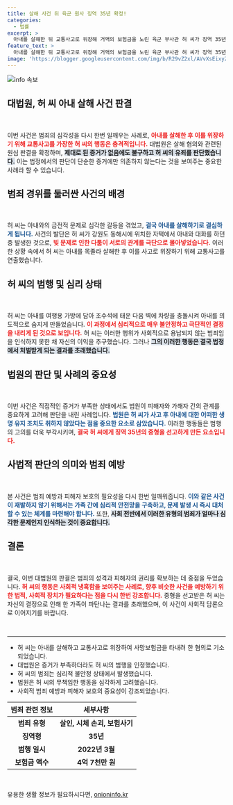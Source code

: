 ```yaml
---
title: 살해 사건 뒤 육군 원사 징역 35년 확정!
categories:
  - 법률
excerpt: >
  아내를 살해한 뒤 교통사고로 위장해 거액의 보험금을 노린 육군 부사관 허 씨가 징역 35년을 확정받았습니다. 직접 증거는 없지만이라는 법원의 판단, 그의 섬뜩한 범행의 전말을 밝혔습니다. 클릭해서 자세한 이야기를 만나보세요!
feature_text: >
  아내를 살해한 뒤 교통사고로 위장해 거액의 보험금을 노린 육군 부사관 허 씨가 징역 35년을 확정받았습니다. 직접 증거는 없지만이라는 법원의 판단, 그의 섬뜩한 범행의 전말을 밝혔습니다. 클릭해서 자세한 이야기를 만나보세요!
image: 'https://blogger.googleusercontent.com/img/b/R29vZ2xl/AVvXsEixyZcFfHzMRdzZMjFBmAUKJYCLCGyLL1o632UiGVXcaFdKo_bkvkuCioo0uUKlGfBVcT3P84aROyZIXSBEx3Aw5nCQ3pTgDom1WDC4m8eifvWiAmWEEVb4x6G_l8C0QH225ldMjyaFvpxGEBGNO37VmDTDMHGhJPq73UglMfDca1-0aw/s1600/blogspot.png'
---
```


<p><img src="https://blogger.googleusercontent.com/img/b/R29vZ2xl/AVvXsEixyZcFfHzMRdzZMjFBmAUKJYCLCGyLL1o632UiGVXcaFdKo_bkvkuCioo0uUKlGfBVcT3P84aROyZIXSBEx3Aw5nCQ3pTgDom1WDC4m8eifvWiAmWEEVb4x6G_l8C0QH225ldMjyaFvpxGEBGNO37VmDTDMHGhJPq73UglMfDca1-0aw/s1600/blogspot.png" alt="info 속보" /></p>

<h2 data-ke-size="size26">대법원, 허 씨 아내 살해 사건 판결</h2>

<p data-ke-size="size16">&nbsp;</p>

<p>이번 사건은 범죄의 심각성을 다시 한번 일깨우는 사례로, <b><span style="color: #ee2323;">아내를 살해한 후 이를 위장하기 위해 교통사고를 가장한 허 씨의 행동은 충격적입니다.</span></b> 대법원은 살해 혐의와 관련된 원심 판결을 확정하며, <b><span style="background-color: #21538527;">제대로 된 증거가 없음에도 불구하고 허 씨의 유죄를 판단했습니다.</span></b> 이는 법정에서의 판단이 단순한 증거에만 의존하지 않는다는 것을 보여주는 중요한 사례라 할 수 있습니다. </p>

<h2 data-ke-size="size26">범죄 경위를 둘러싼 사건의 배경</h2>

<p data-ke-size="size16">&nbsp;</p>

<p>허 씨는 아내와의 금전적 문제로 심각한 갈등을 겪었고, <b><span style="color: #1a5490;">결국 아내를 살해하기로 결심하게 됩니다.</span></b> 사건의 발단은 허 씨가 강원도 동해시에 위치한 자택에서 아내와 대화를 하던 중 발생한 것으로, <b><span style="color: #ee2323;">빚 문제로 인한 다툼이 서로의 관계를 극단으로 몰아넣었습니다.</span></b> 이러한 상황 속에서 허 씨는 아내를 목졸라 살해한 후 이를 사고로 위장하기 위해 교통사고를 연출했습니다.</p>

<h2 data-ke-size="size26">허 씨의 범행 및 심리 상태</h2>

<p data-ke-size="size16">&nbsp;</p>

<p>허 씨는 아내를 여행용 가방에 담아 조수석에 태운 다음 벽에 차량을 충돌시켜 아내를 의도적으로 숨지게 만들었습니다. <b><span style="color: #ee2323;">이 과정에서 심리적으로 매우 불안정하고 극단적인 결정을 내리게 된 것으로 보입니다.</span></b> 허 씨는 이러한 행위가 사회적으로 용납되지 않는 범죄임을 인식하지 못한 채 자신의 이익을 추구했습니다. 그러나 <b><span style="background-color: #21538527;">그의 이러한 행동은 결국 법정에서 처벌받게 되는 결과를 초래했습니다.</span></b></p>

<h2 data-ke-size="size26">법원의 판단 및 사례의 중요성</h2>

<p data-ke-size="size16">&nbsp;</p>

<p>이번 사건은 직접적인 증거가 부족한 상태에서도 법원이 피해자와 가해자 간의 관계를 중요하게 고려해 판단을 내린 사례입니다. <b><span style="color: #1a5490;">법원은 허 씨가 사고 후 아내에 대한 어떠한 생명 유지 조치도 취하지 않았다는 점을 중요한 요소로 삼았습니다.</span></b> 이러한 행동들은 범행의 고의를 더욱 부각시키며, <b><span style="color: #ee2323;">결국 허 씨에게 징역 35년의 중형을 선고하게 만든 요소입니다.</span></b></p>

<h2 data-ke-size="size26">사법적 판단의 의미와 범죄 예방</h2>

<p data-ke-size="size16">&nbsp;</p>

<p>본 사건은 범죄 예방과 피해자 보호의 필요성을 다시 한번 일깨워줍니다. <b><span style="color: #1a5490;">이와 같은 사건이 재발하지 않기 위해서는 가족 간에 심리적 안전망을 구축하고, 문제 발생 시 즉시 대처할 수 있는 체계를 마련해야 합니다.</span></b> 또한, <b><span style="background-color: #21538527;">사회 전반에서 이러한 유형의 범죄가 얼마나 심각한 문제인지 인식하는 것이 중요합니다.</span></b></p>

<h2 data-ke-size="size26">결론</h2>

<p data-ke-size="size16">&nbsp;</p>

<p>결국, 이번 대법원의 판결은 범죄의 성격과 피해자의 권리를 확보하는 데 중점을 두었습니다. <b><span style="color: #ee2323;">허 씨의 행동은 사회적 냉혹함을 보여주는 사례로, 향후 비슷한 사건을 예방하기 위한 법적, 사회적 장치가 필요하다는 점을 다시 한번 강조합니다.</span></b> 중형을 선고받은 허 씨는 자신의 결정으로 인해 한 가족이 파탄나는 결과를 초래했으며, 이 사건이 사회적 담론으로 이어지기를 바랍니다. </p>

<p data-ke-size="size16">&nbsp;</p>

<hr />

<ul>
  <li>허 씨는 아내를 살해하고 교통사고로 위장하여 사망보험금을 타내려 한 혐의로 기소되었습니다.</li>
  <li>대법원은 증거가 부족하더라도 허 씨의 범행을 인정했습니다.</li>
  <li>허 씨의 범죄는 심리적 불안정 상태에서 발생했습니다.</li>
  <li>법원은 허 씨의 무책임한 행동을 심각하게 고려했습니다.</li>
  <li>사회적 범죄 예방과 피해자 보호의 중요성이 강조되었습니다.</li>
</ul>

<table>
  <thead>
    <tr>
      <th style="text-align: center;">범죄 관련 정보</th>
      <th style="text-align: center;">세부사항</th>
    </tr>
  </thead>
  <tbody>
    <tr>
      <td style="text-align: center; height: 17px;"><b>범죄 유형</b></td>
      <td style="text-align: center; height: 17px;"><b>살인, 시체 손괴, 보험사기</b></td>
    </tr>
    <tr>
      <td style="text-align: center; height: 17px;"><b>징역형</b></td>
      <td style="text-align: center; height: 17px;"><b>35년</b></td>
    </tr>
    <tr>
      <td style="text-align: center; height: 17px;"><b>범행 일시</b></td>
      <td style="text-align: center; height: 17px;"><b>2022년 3월</b></td>
    </tr>
    <tr>
      <td style="text-align: center; height: 17px;"><b>보험금 액수</b></td>
      <td style="text-align: center; height: 17px;"><b>4억 7천만 원</b></td>
    </tr>
  </tbody>
</table>

<p data-ke-size="size16">&nbsp;</p>
유용한 생활 정보가 필요하시다면, <a href="https://onioninfo.kr" rel="dofollow">onioninfo.kr</a>


